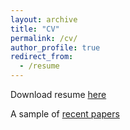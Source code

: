 ```yaml
---
layout: archive
title: "CV"
permalink: /cv/
author_profile: true
redirect_from:
  - /resume
---
```


Download resume [here](files/Tupper-resume-BLOS.pdf)

A sample of [recent papers](file/Tupper-recent.pdf)